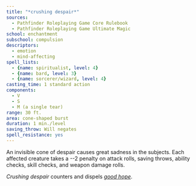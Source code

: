 ```yaml
---
title: "*crushing despair*"
sources:
  - Pathfinder Roleplaying Game Core Rulebook
  - Pathfinder Roleplaying Game Ultimate Magic
school: enchantment
subschool: compulsion
descriptors:
  - emotion
  - mind-affecting
spell_lists:
  - {name: spiritualist, level: 4}
  - {name: bard, level: 3}
  - {name: sorcerer/wizard, level: 4}
casting_time: 1 standard action
components:
  - V
  - S
  - M (a single tear)
range: 30 ft.
area: cone-shaped burst
duration: 1 min./level
saving_throw: Will negates
spell_resistance: yes
---
```


An invisible cone of despair causes great sadness in the subjects. Each affected creature takes a --2 penalty on attack rolls, saving throws, ability checks, skill checks, and weapon damage rolls.

*Crushing despair* counters and dispels [*good hope*](/spells/good-hope/).

